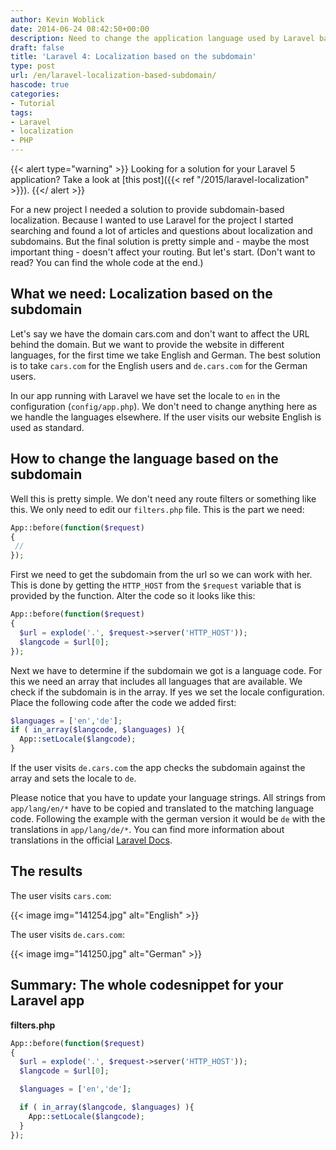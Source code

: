 ```yaml
---
author: Kevin Woblick
date: 2014-06-24 08:42:50+00:00
description: Need to change the application language used by Laravel based on the subdomain? Here's how to achieve it with some simple lines of code.
draft: false
title: 'Laravel 4: Localization based on the subdomain'
type: post
url: /en/laravel-localization-based-subdomain/
hascode: true
categories:
- Tutorial
tags:
- Laravel
- localization
- PHP
---
```


{{< alert type="warning" >}}
Looking for a solution for your Laravel 5 application? Take a look at [this post]({{< ref "/2015/laravel-localization" >}}).
{{</ alert >}}

For a new project I needed a solution to provide subdomain-based localization. Because I wanted to use Laravel for the project I started searching and found a lot of articles and questions about localization and subdomains. But the final solution is pretty simple and - maybe the most important thing - doesn't affect your routing. But let's start.
(Don't want to read? You can find the whole code at the end.)
## What we need: Localization based on the subdomain

Let's say we have the domain cars.com and don't want to affect the URL behind the domain. But we want to provide the website in different languages, for the first time we take English and German. The best solution is to take `cars.com` for the English users and `de.cars.com` for the German users.

In our app running with Laravel we have set the locale to `en` in the configuration (`config/app.php`). We don't need to change anything here as we handle the languages elsewhere. If the user visits our website English is used as standard.


## How to change the language based on the subdomain

Well this is pretty simple. We don't need any route filters or something like this. We only need to edit our `filters.php` file. This is the part we need:

```php
App::before(function($request)
{
 //
});
```

First we need to get the subdomain from the url so we can work with her. This is done by getting the `HTTP_HOST` from the `$request` variable that is provided by the function. Alter the code so it looks like this:

```php
App::before(function($request)
{
  $url = explode('.', $request->server('HTTP_HOST'));
  $langcode = $url[0];
});
```

Next we have to determine if the subdomain we got is a language code. For this we need an array that includes all languages that are available. We check if the subdomain is in the array. If yes we set the locale configuration. Place the following code after the code we added first:


```php
$languages = ['en','de'];
if ( in_array($langcode, $languages) ){
  App::setLocale($langcode);
}
```

If the user visits `de.cars.com` the app checks the subdomain against the array and sets the locale to `de`.

Please notice that you have to update your language strings. All strings from `app/lang/en/*` have to be copied and translated to the matching language code. Following the example with the german version it would be `de` with the translations in `app/lang/de/*`.
You can find more information about translations in the official [Laravel Docs](http://laravel.com/docs/localization).



## The results

The user visits `cars.com`:

{{< image img="141254.jpg" alt="English" >}}

The user visits `de.cars.com`:

{{< image img="141250.jpg" alt="German" >}}


## Summary: The whole codesnippet for your Laravel app

**filters.php**
```php
App::before(function($request)
{
  $url = explode('.', $request->server('HTTP_HOST'));
  $langcode = $url[0];

  $languages = ['en','de'];

  if ( in_array($langcode, $languages) ){
    App::setLocale($langcode);
  }
});
```
